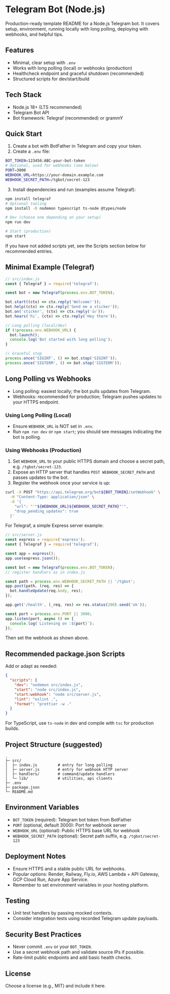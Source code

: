 # Telegram Bot (Node.js)

Production-ready template README for a Node.js Telegram bot. It covers setup, environment, running locally with long polling, deploying with webhooks, and helpful tips.

## Features
- Minimal, clear setup with `.env`
- Works with long polling (local) or webhooks (production)
- Healthcheck endpoint and graceful shutdown (recommended)
- Structured scripts for dev/start/build

## Tech Stack
- Node.js 18+ (LTS recommended)
- Telegram Bot API
- Bot framework: Telegraf (recommended) or grammY

## Quick Start
1) Create a bot with BotFather in Telegram and copy your token.
2) Create a `.env` file:

```bash
BOT_TOKEN=123456:ABC-your-bot-token
# Optional, used for webhooks (see below)
PORT=3000
WEBHOOK_URL=https://your-domain.example.com
WEBHOOK_SECRET_PATH=/tgbot/secret-123
```

3) Install dependencies and run (examples assume Telegraf):

```bash
npm install telegraf
# Optional tooling
npm install -D nodemon typescript ts-node @types/node

# Dev (choose one depending on your setup)
npm run dev

# Start (production)
npm start
```

If you have not added scripts yet, see the Scripts section below for recommended entries.

## Minimal Example (Telegraf)
```js
// src/index.js
const { Telegraf } = require('telegraf');

const bot = new Telegraf(process.env.BOT_TOKEN);

bot.start((ctx) => ctx.reply('Welcome!'));
bot.help((ctx) => ctx.reply('Send me a sticker'));
bot.on('sticker', (ctx) => ctx.reply('👍'));
bot.hears('hi', (ctx) => ctx.reply('Hey there'));

// Long polling (local/dev)
if (!process.env.WEBHOOK_URL) {
  bot.launch();
  console.log('Bot started with long polling');
}

// Graceful stop
process.once('SIGINT', () => bot.stop('SIGINT'));
process.once('SIGTERM', () => bot.stop('SIGTERM'));
```

## Long Polling vs Webhooks
- Long polling: easiest locally; the bot pulls updates from Telegram.
- Webhooks: recommended for production; Telegram pushes updates to your HTTPS endpoint.

### Using Long Polling (Local)
- Ensure `WEBHOOK_URL` is NOT set in `.env`.
- Run `npm run dev` or `npm start`; you should see messages indicating the bot is polling.

### Using Webhooks (Production)
1) Set `WEBHOOK_URL` to your public HTTPS domain and choose a secret path, e.g. `/tgbot/secret-123`.
2) Expose an HTTP server that handles `POST WEBHOOK_SECRET_PATH` and passes updates to the bot.
3) Register the webhook once your service is up:

```bash
curl -X POST "https://api.telegram.org/bot${BOT_TOKEN}/setWebhook" \
  -H "Content-Type: application/json" \
  -d '{
    "url": "'"${WEBHOOK_URL}${WEBHOOK_SECRET_PATH}"'",
    "drop_pending_updates": true
  }'
```

For Telegraf, a simple Express server example:
```js
// src/server.js
const express = require('express');
const { Telegraf } = require('telegraf');

const app = express();
app.use(express.json());

const bot = new Telegraf(process.env.BOT_TOKEN);
// register handlers as in index.js

const path = process.env.WEBHOOK_SECRET_PATH || '/tgbot';
app.post(path, (req, res) => {
  bot.handleUpdate(req.body, res);
});

app.get('/health', (_req, res) => res.status(200).send('ok'));

const port = process.env.PORT || 3000;
app.listen(port, async () => {
  console.log(`Listening on :${port}`);
});
```

Then set the webhook as shown above.

## Recommended package.json Scripts
Add or adapt as needed:
```json
{
  "scripts": {
    "dev": "nodemon src/index.js",
    "start": "node src/index.js",
    "start:webhook": "node src/server.js",
    "lint": "eslint .",
    "format": "prettier -w ."
  }
}
```

For TypeScript, use `ts-node` in dev and compile with `tsc` for production builds.

## Project Structure (suggested)
```text
.
├─ src/
│  ├─ index.js         # entry for long polling
│  ├─ server.js        # entry for webhook HTTP server
│  ├─ handlers/        # command/update handlers
│  └─ lib/             # utilities, api clients
├─ .env
├─ package.json
└─ README.md
```

## Environment Variables
- `BOT_TOKEN` (required): Telegram bot token from BotFather
- `PORT` (optional, default 3000): Port for webhook server
- `WEBHOOK_URL` (optional): Public HTTPS base URL for webhook
- `WEBHOOK_SECRET_PATH` (optional): Secret path suffix, e.g. `/tgbot/secret-123`

## Deployment Notes
- Ensure HTTPS and a stable public URL for webhooks.
- Popular options: Render, Railway, Fly.io, AWS Lambda + API Gateway, GCP Cloud Run, Azure App Service.
- Remember to set environment variables in your hosting platform.

## Testing
- Unit test handlers by passing mocked contexts.
- Consider integration tests using recorded Telegram update payloads.

## Security Best Practices
- Never commit `.env` or your `BOT_TOKEN`.
- Use a secret webhook path and validate source IPs if possible.
- Rate-limit public endpoints and add basic health checks.

## License
Choose a license (e.g., MIT) and include it here.
